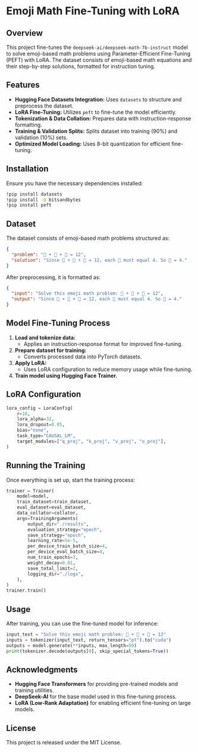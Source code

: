# Emoji Math Fine-Tuning with LoRA

## Overview
This project fine-tunes the `deepseek-ai/deepseek-math-7b-instruct` model to solve emoji-based math problems using Parameter-Efficient Fine-Tuning (PEFT) with LoRA. The dataset consists of emoji-based math equations and their step-by-step solutions, formatted for instruction tuning.

## Features
- **Hugging Face Datasets Integration:** Uses `datasets` to structure and preprocess the dataset.
- **LoRA Fine-Tuning:** Utilizes `peft` to fine-tune the model efficiently.
- **Tokenization & Data Collation:** Prepares data with instruction-response formatting.
- **Training & Validation Splits:** Splits dataset into training (90%) and validation (10%) sets.
- **Optimized Model Loading:** Uses 8-bit quantization for efficient fine-tuning.

## Installation
Ensure you have the necessary dependencies installed:
```bash
!pip install datasets
!pip install -U bitsandbytes
!pip install peft
```

## Dataset
The dataset consists of emoji-based math problems structured as:
```json
{
  "problem": "🍎 + 🍎 + 🍎 = 12",
  "solution": "Since 🍎 + 🍎 + 🍎 = 12, each 🍎 must equal 4. So 🍎 = 4."
}
```
After preprocessing, it is formatted as:
```json
{
  "input": "Solve this emoji math problem: 🍎 + 🍎 + 🍎 = 12",
  "output": "Since 🍎 + 🍎 + 🍎 = 12, each 🍎 must equal 4. So 🍎 = 4."
}
```

## Model Fine-Tuning Process
1. **Load and tokenize data:**
   - Applies an instruction-response format for improved fine-tuning.
2. **Prepare dataset for training:**
   - Converts processed data into PyTorch datasets.
3. **Apply LoRA:**
   - Uses LoRA configuration to reduce memory usage while fine-tuning.
4. **Train model using Hugging Face Trainer.**

## LoRA Configuration
```python
lora_config = LoraConfig(
    r=16,
    lora_alpha=32,
    lora_dropout=0.05,
    bias="none",
    task_type="CAUSAL_LM",
    target_modules=["q_proj", "k_proj", "v_proj", "o_proj"],
)
```

## Running the Training
Once everything is set up, start the training process:
```python
trainer = Trainer(
    model=model,
    train_dataset=train_dataset,
    eval_dataset=eval_dataset,
    data_collator=collator,
    args=TrainingArguments(
        output_dir="./results",
        evaluation_strategy="epoch",
        save_strategy="epoch",
        learning_rate=5e-5,
        per_device_train_batch_size=4,
        per_device_eval_batch_size=4,
        num_train_epochs=3,
        weight_decay=0.01,
        save_total_limit=2,
        logging_dir="./logs",
    ),
)
trainer.train()
```

## Usage
After training, you can use the fine-tuned model for inference:
```python
input_text = "Solve this emoji math problem: 🍎 + 🍎 + 🍎 = 12"
inputs = tokenizer(input_text, return_tensors="pt").to("cuda")
outputs = model.generate(**inputs, max_length=50)
print(tokenizer.decode(outputs[0], skip_special_tokens=True))
```

## Acknowledgments
- **Hugging Face Transformers** for providing pre-trained models and training utilities.
- **DeepSeek-AI** for the base model used in this fine-tuning process.
- **LoRA (Low-Rank Adaptation)** for enabling efficient fine-tuning on large models.

## License
This project is released under the MIT License.

